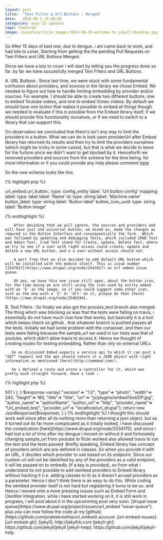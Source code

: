 ```yaml
---
layout: post
title:  "Text Filter & Url Buttons : Merged"
date:   2015-08-1 22:40:00
categories: Gsoc'15 updates
tags: featured
image: /assets/article_images/2014-08-29-welcome-to-jekyll/desktop.jpg
---
```


So After 15 days of bed rest, due to dengue. i am came back to work, and had lots to cover, Starting from getting the the pending Pull Requests on Text Filters and URL Buttons Merged.

Since we have a lots to cover i will start by telling you the progress done so far. by far we have succesfully merged Text Filters and URL Buttons.

A. URL Buttons : Since last time, we were stuck with some fundamental confusion about providers, and sources in the library we chose Embed.  We needed to figure out how to handle limiting embedding by provider and/or sources. For example. I should be able to create two different buttons, one to embed Youtube videos, and one to embed Vimeo videos. By default we should have one button that makes it possible to embed all things though. we needed to evaluate if this is possible from the Embed library itself, if we should provide this functionality ourselves, or if we need to switch to a library that can support this.

On observation we concluded that there's isn't any way to limit the providers in a button. What we can do is look upon providerUrl after Embed library has returned its results and then try to limit the providers ourselves (which might be tricky in some cases), but that is what we decide to leave for the furture since we didn't want to get blocked by it. Henceforth we removed providers and sources from the schema for the time being. for more information or if you could provide any help please comment [here](https://www.drupal.org/node/2529318)
        
So the new schema looks like this.


{% highlight php %}

url_embed.url_button.:
  type: config_entity
  label: 'Url button config'
  mapping:
    label:
      type: label
      label: 'Name'
    id: 
      type: string
      label: 'Machine name'
    button_label:
      type: string
      label: 'Button label'
    button_icon_uuid:
      type: string
      label: 'Button image'

{% endhighlight %}

        After deciding that we will ignore, the sources and providers and will have just one universal button, we moved on, made the changes as requred in the Button Interface and consequentially the form.  Which was followed by updating and debugging Tests, which included CRUD Test and Admin Test. Crud Test stand for Create, update, Delete Test, where we try to see if a user with right access could create, update and delete a new URL button. and a a user without access should not.

        A part from that we also decided to add default URL button which will be installed with the module itself. This is issue number [2547817](https://www.drupal.org/node/2547817) on url embed issue queue.

        Oh yes, we have this one issue still open, about the button icon, for the time being we are still using the icon used by entity embed with an 'E' as the image, so if you could suggest some other icon, such as the one with a 'U' or 'Url' on it, please do that [here](https://www.drupal.org/node/2546344i.

B. Text Filters : 
       So finally we also got the process_text branch also merged. The thing which was blocking us was that the tests were failing on travis, i essentially do not have much clue how that works, but basically it is a tool which keeps check on github , that whatever branch is pushed passes all the tests. Initially we had some problem with the composer, and then our tests were failing because the sample_url we used in our tests was that of youtube, which didn't allow travis to access it. Hence we thought of creating routes for testing embedding, Rather than rely on external URLs.

       So as discussed Embed expects a service api to which it can post a "GET" request and the api should return it a JSON object with right information as mentioned [here](http://oembed.com/).

       So i defined a route and wrote a controller for it, which was pretty much straight forward. Have a look :

{% highlight php %}

<?php


namespace Drupal\url_embed\Controller;

use Drupal\Core\Controller\ControllerBase;
use Symfony\Component\HttpFoundation\JsonResponse;
    

class OembedProvider extends ControllerBase{


 
    public function content($url=False, $Format = 'json'){
        
        //Start by checking format
        if( $format == 'xml'){
            //throw an error as we don't support it
            return 501;//new WP_Error( 'oembed_lack_support', __( 'only JSON supported for oEmbed' ), array( 'status' => 501 ) );
        }
       
        $response =array( "version"=> "1.0",
                                   "type"=> "photo",
                                   "width"=> 240,
                                   "height"=> 160,
                                   "title"=> "title",
                                   "url"=> "js/plugins/embedTest/DP.jpg",
                                   "author_name"=> "authorName",
                                   "author_url"=> "http",
                                   "provider_name"=> "Url_embed_test",
                                   "provider_url"=> "localhost/url_drupal");  

        return new JsonResponse($response);
    }
    
}

{% endhighlight %}

I thought this should work well since after all its nothing more than returning a json object. but as it turned out its far more complicated as it intially looked, i have discussed the complication [here](https://www.drupal.org/node/2534170). and since i had lost a lot of time after my dengue i moved on without it and fortunately changing sample_url from youtube to flickr worked also allowed travis to run the test and the tests passed. 

Breifly speaking, Embed library has concept of providers which are pre-defined in classes. So when you provide it with an URL, it decides which provider to use based on its endpoint. Since our custom url will not be identified by any of the providers as a valid endpoint, it will be passed on to embedly (if a key is provided), so from what i understand its not possible to add oembed providers to Embed library without hacking it (i.e. adding classes to it) as it doesn't accept providers as a parameter. Hence I don't think there is an easy to do this. While coding the oembed provider itself is not hard but registering it turns to be so.

and Hence i moved onto a more pressing issues such as Embed Form and Ckeditor Integration, while i have started working on it, it is still work in progress, i will post about it in the upcomming post very soon.


[drupal issue queue](https://www.drupal.org/project/issues/url_embed "issue-queue").

plus you can now follow the code at my [github](https://github.com/prateekmehta/url_embed) account.

[url-embed-issues]: [url-embed-gh]:


[jekyll]:      http://jekyllrb.com
[jekyll-gh]:   https://github.com/jekyll/jekyll
[jekyll-help]: https://github.com/jekyll/jekyll-help
